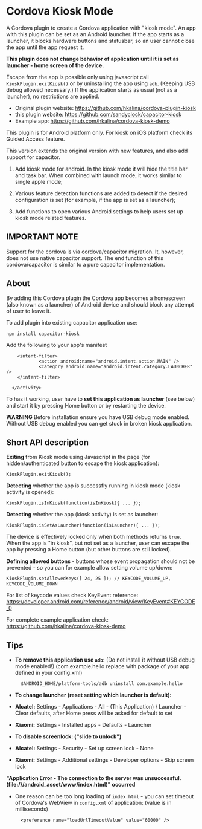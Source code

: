 Cordova Kiosk Mode
==================

A Cordova plugin to create a Cordova application with "kiosk mode".
An app with this plugin can be set as an Android launcher.
If the app starts as a launcher, it blocks hardware buttons and statusbar,
so an user cannot close the app until the app request it.

**This plugin does not change behavior of application until it is set as launcher - home screen of the device.**

Escape from the app is possible only using javascript call `KioskPlugin.exitKiosk()`
or by uninstalling the app using `adb`. (Keeping USB debug allowed necessary.)
If the application starts as usual (not as a launcher), no restrictions are applied.

* Original plugin website: https://github.com/hkalina/cordova-plugin-kiosk
* this plugin website: https://github.com/sandyclock/capacitor-kiosk
* Example app: https://github.com/hkalina/cordova-kiosk-demo

This plugin is for Android platform only. For kiosk on iOS platform check its Guided Access feature.

This version extends the original version with new features, and also add support for capacitor.

1. Add kiosk mode for android. In the kiosk mode it will hide the title bar and task bar. When combined with launch mode, it works similar to single apple mode;

2. Various feature detection functions are added to detect if the desired configuration is set (for example, if the app is set as a launcher);

3. Add functions to open various Android settings to help users set up kiosk mode related features.

IMPORTANT NOTE
--------------
Support for the cordova is via cordova/capacitor migration. It, however, does not use native capacitor support. The end function of this cordova/capacitor is similar to a pure capacitor implementation.

About
-----

By adding this Cordova plugin the Cordova app becomes a homescreen (also known as a launcher) of Android device and should block any attempt of user to leave it.

To add plugin into existing capacitor application use:

    npm install capacitor-kiosk

Add the following to your app's manifest

<manifest xmlns:android="http://schemas.android.com/apk/res/android"
    xmlns:tools="http://schemas.android.com/tools"
    package="com.stripe.example.app">
      <activity
            android:configChanges="orientation|keyboardHidden|keyboard|screenSize|locale|smallestScreenSize|screenLayout|uiMode"
        android:name="jk.cordova.plugin.kiosk.KioskActivity"
        android:keepScreenOn="true"
        android:theme="@style/AppTheme.NoActionBar"
        android:label="@string/title_activity_main"
            android:launchMode="singleTask"
            android:exported="true">
        <intent-filter>
          <action android:name="android.intent.action.MAIN" />
          <category android:name="android.intent.category.DEFAULT" />
          <category android:name="android.intent.category.HOME" />
        </intent-filter>

        <intent-filter>
                <action android:name="android.intent.action.MAIN" />
                <category android:name="android.intent.category.LAUNCHER" />
        </intent-filter>

      </activity>

</manifest>


To has it working, user have to **set this application as launcher** (see below) and start it by pressing Home button or by restarting the device.

**WARNING** Before installation ensure you have USB debug mode enabled. Without USB debug enabled you can get stuck in broken kiosk application.

Short API description
---------------------

**Exiting** from Kiosk mode using Javascript in the page (for hidden/authenticated button to escape the kiosk application):

    KioskPlugin.exitKiosk();

**Detecting** whether the app is successfly running in kiosk mode (kiosk activity is opened):

    KioskPlugin.isInKiosk(function(isInKiosk){ ... });

**Detecting** whether the app (kiosk activity) is set as launcher:

    KioskPlugin.isSetAsLauncher(function(isLauncher){ ... });

The device is effectively locked only when both methods returns `true`. When the app is "in kiosk", but not set as a launcher, user can escape the app by pressing a Home button (but other buttons are still locked).

**Defining allowed buttons** - buttons whose event propagation should not be prevented - so you can for example allow setting volume up/down:

    KioskPlugin.setAllowedKeys([ 24, 25 ]); // KEYCODE_VOLUME_UP, KEYCODE_VOLUME_DOWN

For list of keycode values check KeyEvent reference: https://developer.android.com/reference/android/view/KeyEvent#KEYCODE_0

For complete example application check: https://github.com/hkalina/cordova-kiosk-demo

Tips
----

* **To remove this application use `adb`:** (Do not install it without USB debug mode enabled!) (com.example.hello replace with package of your app defined in your config.xml)

        $ANDROID_HOME/platform-tools/adb uninstall com.example.hello

* **To change launcher (reset setting which launcher is default):**
 * **Alcatel:** Settings - Applications - All - (This Application) / Launcher - Clear defaults, after Home press will be asked for default to set
 * **Xiaomi:** Settings - Installed apps - Defaults - Launcher

* **To disable screenlock: ("slide to unlock")**
 * **Alcatel:** Settings - Security - Set up screen lock - None
 * **Xiaomi:** Settings - Additional settings - Developer options - Skip screen lock

**"Application Error - The connection to the server was unsuccessful. (file:///android_asset/www/index.html)" occurred**

* One reason can be too long loading of `index.html` - you can set timeout of Cordova's WebView in `config.xml` of application: (value is in milliseconds)

        <preference name="loadUrlTimeoutValue" value="60000" />

